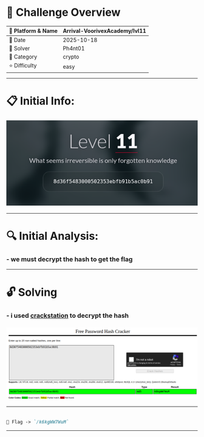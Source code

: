 #  📌 Challenge Overview

| 🧩 Platform & Name | Arrival-VoorivexAcademy/lvl11 |
| ------------------- | ------------------------------- |
| 📅 Date             | 2025-10-18 |
| 👾 Solver           | Ph4nt01 |
| 🔰 Category         | crypto |
| ⭐ Difficulty        | easy |

---

# 📋 Initial Info:

### ![](./imgs/lvl11.png)

---

# 🔍 Initial Analysis:

### - we must decrypt the hash to get the flag

---

# 🔓 Solving

### - i used [crackstation](https://crackstation.net/) to decrypt the hash
### ![](./imgs/lvl11-1.png)

---

```markdown

🚩 Flag -> `/k6kgWW7WuM`

```

---
